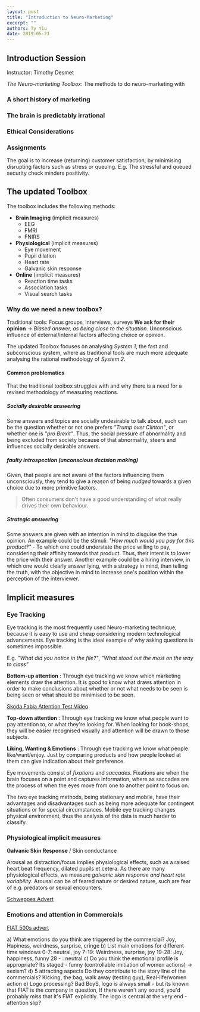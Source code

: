 ```yaml
---
layout: post
title: "Introduction to Neuro-Marketing"
excerpt: ""
authors: Ty Yiu
date: 2019-05-21
---
```


## Introduction Session

Instructor: Timothy Desmet

*The Neuro-marketing Toolbox*: The methods to do neuro-marketing with 

### A short history of marketing

### The brain is predictably irrational

### Ethical Considerations

### Assignments
The goal is to increase (returning) customer satisfaction, by minimising
disrupting factors such as stress or queuing.
E.g. The stressful and queued security check minders positivity.

## The updated Toolbox
The toolbox includes the following methods:

- **Brain Imaging** (implicit measures)
    - EEG
    - FMRI
    - FNIRS
- **Physiological** (implicit measures)
    - Eye movement
    - Pupil dilation
    - Heart rate
    - Galvanic skin response
- **Online** (implicit measures)
    - Reaction time tasks
    - Association tasks
    - Visual search tasks

### Why do we need a new toolbox?
Traditional tools: Focus groups, interviews, surveys
**We ask for their opinion** -> *Biased answer, as being close to the
situation.* Unconscious influence of external/internal factors affecting choice
or opinion.

The updated Toolbox focuses on analysing *System 1*, the fast and subconscious
system, where as traditional tools are much more adequate analysing the
rational methodology of *System 2*.

#### Common problematics 
That the traditional toolbox struggles with and why there is a need for a
revised methodology of measuring reactions.

##### Socially desirable answering
Some answers and topics are socially undesirable to talk about, such can be the
question whether or not one prefers *"Trump over Clinton"*, or whether one is
*"pro Brexit"*. Thus, the social pressure of abnormality and being excluded from
society because of that abnormality, steers and influences socially desirable
answers.

##### faulty introspection (unconscious decision making)
Given, that people are not aware of the factors influencing them unconsciously,
they tend to give a reason of being *nudged* towards a given choice due to more
primitive factors.

> Often consumers don't have a good understanding of what really drives their own behaviour. 

##### Strategic answering
Some answers are given with an intention in mind to disguise the true opinion.
An example could be the stimuli: *"How much would you pay for this product?"* -
To which one could understate the price willing to pay, considering their
affinity towards that product. Thus, their intent is to lower the price with
their answer.
Another example could be a hiring interview, in which one would clearly answer
lying, with a strategy in mind, than telling the truth, with the objective in
mind to increase one's position within the perception of the interviewer.

## Implicit measures

### Eye Tracking
Eye tracking is the most frequently used Neuro-marketing technique, because it
is easy to use and cheap considering modern technological advancements. Eye
tracking is the ideal example of why asking questions is sometimes impossible.

E.g. *"What did you notice in the file?"*, *"What stood out the most on the way
to class"*

**Bottom-up attention**
: Through eye tracking we know which marketing elements draw the attention. It
is good to know what draws attention in order to make conclusions about whether
or not what needs to be seen is being seen or what should be minimised to be
seen.

[Skoda Fabia Attention Test Video](https://www.youtube.com/watch?v=qpPYdMs97eE)

**Top-down attention**
: Through eye tracking we know what people want to pay attention to, or what
they're looking for. When looking for book-shops, they will be easier recognised
visually and attention will be drawn to those subjects.

**Liking, Wanting & Emotions**
: Through eye tracking we know what people like/want/enjoy. Just by comparing
products and how people looked at them can give indication about their
preference.

Eye movements consist of *fixations* and *saccades*. Fixations are when the
brain focuses on a point and captures information, where as saccades are the
process of when the eyes move from one to another point to focus on.

The two eye tracking methods, being stationary and mobile, have their advantages
and disadvantages such as being more adequate for contingent situations or for
special circumstances. Mobile eye tracking changes physical environment, thus
the analysis of the data is much harder to classify.

### Physiological implicit measures

**Galvanic Skin Response** / Skin conductance

Arousal as distraction/focus implies physiological effects, such as a raised
heart beat frequency, dilated pupils et cetera. As there are many physiological
effects, we measure *galvanic skin response and heart rate variability*.
Arousal can be of feared nature or desired nature, such are fear of e.g.
predators or sexual encounters.

[Schweppes Advert](https://www.youtube.com/watch?v=AACYzE_VPus)

### Emotions and attention in Commercials

[FIAT 500s advert](https://www.youtube.com/watch?v=ZoC1QWlLFKI)

a) What emotions do you think are triggered by the commercial?
    Joy, Hapiness, weirdness, surprise, cringe
b) List main emotions for different time windows
    0-7: neutral, joy
    7-19: Weirdness, surprise, joy
    19-28: Joy, happiness, funny
    28 - : neutral 
c) Do you think the emotional profile is appropriate?
    Its staged - funny (controllable imitiation of women actions) -> sexism?
d) 5 attracting aspects Do they contribute to the story line of the commercials?
    Kicking, the bag, walk away (testing guy), Real-life/women action
e) Logo processing?
   Bad BoyS, logo is always small - but its known that FIAT is the company in
   question, If there weren't any sound, you'd probably miss that it's FIAT
   explicitly. The logo is central at the very end - attention slip? 

